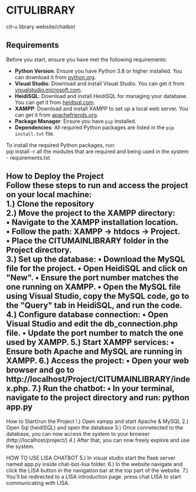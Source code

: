 # CITULIBRARY
cit-u library website/chatbot

## Requirements

Before you start, ensure you have met the following requirements:<br>
- **Python Version**: Ensure you have Python 3.8 or higher installed. You can download it from [python.org](https://www.python.org/downloads/).<br>
- **Visual Studio**: Download and install Visual Studio. You can get it from [visualstudio.microsoft.com](https://visualstudio.microsoft.com/).<br>
- **HeidiSQL**: Download and install HeidiSQL for managing your database. You can get it from [heidisql.com](https://www.heidisql.com/download.php).<br>
- **XAMPP**: Download and install XAMPP to set up a local web server. You can get it from [apachefriends.org](https://www.apachefriends.org/index.html).<br>
- **Package Manager**: Ensure you have `pip` installed.<br>
- **Dependencies**: All required Python packages are listed in the `pip install.txt` file.<br>

To install the required Python packages, run:<br>
pip install -r all the modules that are required and being used in the system - requirements.txt<br>


How to Deploy the Project<br>
Follow these steps to run and access the project on your local machine:<br>
1.)	Clone the repository<br>
2.)	Move the project to the XAMPP directory:<br>
    •	Navigate to the XAMPP installation location.<br>
    •	Follow the path: XAMPP -> htdocs -> Project.<br>
    •	Place the CITUMAINLIBRARY folder in the Project directory.<br>
3.)	Set up the database:
    •	Download the MySQL file for the project.
    •	Open HeidiSQL and click on "New".
    •	Ensure the port number matches the one running on XAMPP.
    •	Open the MySQL file using Visual Studio, copy the MySQL code, go to the "Query" tab in HeidiSQL, and run the code.
4.)	Configure database connection:
    •	Open Visual Studio and edit the db_connection.php file.
    •	Update the port number to match the one used by XAMPP.
5.) Start XAMPP services:
    •	Ensure both Apache and MySQL are running in XAMPP.
6.) Access the project:
    •	Open your web browser and go to http://localhost/Project/CITUMAINLIBRARY/index.php.
7.)  Run the chatbot:
    •	In your terminal, navigate to the project directory and run:
     python app.py
-----------------------------------------------------------------------------------------------------------------------------------------------------
How to Start/run the Project
!.) Open xampp and start Apache & MySQL
2.) Open Sql (heidiSQL) and open the database
3.) Once connetected to the database, you can now access the system to your browser (http://localhost/project/)
4.) After that, you can now freely explore and use the system.

HOW TO USE LISA CHATBOT
5.) In visual studio start the flask server named app.py inside chat-bot-lisa folder.
6.) In the website navigate and click the LISA button in the navigation bar at the top part of the website.
7.) You'll be redirected to a LISA introduction page. press chat LISA to start communicating with LISA.
